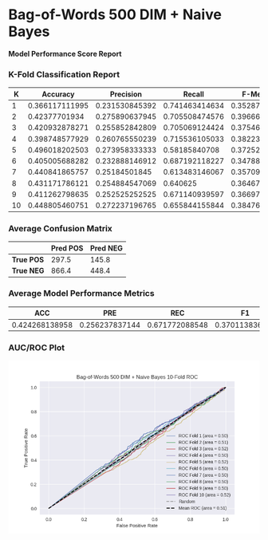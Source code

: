 # Bag-of-Words 500 DIM + Naive Bayes
**Model Performance Score Report**

### K-Fold Classification Report
| K | Accuracy | Precision | Recall | F-Measure | AUC | Kappa |
| --- | --- | --- | --- | --- | --- | --- |
| 1 | 0.366117111995 | 0.231530845392 | 0.741463414634 | 0.352872896111 | 0.496750980853 | -0.00367842538011 |
| 2 | 0.42377701934 | 0.275890637945 | 0.705508474576 | 0.396664681358 | 0.512940862483 | 0.0173373342 |
| 3 | 0.420932878271 | 0.255852842809 | 0.705069124424 | 0.375460122699 | 0.516431843179 | 0.0206674794737 |
| 4 | 0.398748577929 | 0.260765550239 | 0.715536105033 | 0.382232612507 | 0.501503640526 | 0.00192074045189 |
| 5 | 0.496018202503 | 0.273958333333 | 0.58185840708 | 0.372521246459 | 0.52408387429 | 0.0352242489111 |
| 6 | 0.405005688282 | 0.232888146912 | 0.687192118227 | 0.347880299252 | 0.503729195208 | 0.00443300040713 |
| 7 | 0.440841865757 | 0.25184501845 | 0.613483146067 | 0.357096141269 | 0.497906843407 | -0.0028388681203 |
| 8 | 0.431171786121 | 0.254884547069 | 0.640625 | 0.364675984752 | 0.500083492366 | 0.000111477901212 |
| 9 | 0.411262798635 | 0.252525252525 | 0.671140939597 | 0.366972477064 | 0.49689770092 | -0.00401267369216 |
| 10 | 0.448805460751 | 0.272237196765 | 0.655844155844 | 0.384761904762 | 0.515422077922 | 0.0212222440558 |

### Average Confusion Matrix
| | Pred POS | Pred NEG |
| --- | --- | --- |
| **True POS** | 297.5 | 145.8 |
| **True NEG** | 866.4 | 448.4 |

### Average Model Performance Metrics
| ACC | PRE | REC | F1 | AUC | KAPP |
| --- | --- | --- | --- | --- | --- |
| 0.424268138958 | 0.256237837144 | 0.671772088548 | 0.370113836623 | 0.506575051115 | 0.00903865582083 |

### AUC/ROC Plot
![ROC Plot](bag-of-words_500_dim_+_naive_bayes_auc-plot.png)
